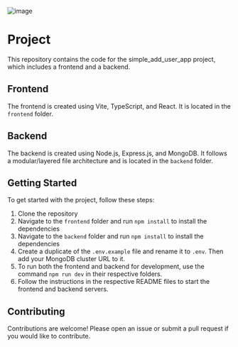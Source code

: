 ![image](https://github.com/galactusclb/simple_add_user_app/assets/47913002/c2502abd-53f0-4443-b4d3-fd8654f723eb)

# Project

This repository contains the code for the simple_add_user_app project, which includes a frontend and a backend.

## Frontend

The frontend is created using Vite, TypeScript, and React. It is located in the `frontend` folder.

## Backend

The backend is created using Node.js, Express.js, and MongoDB. It follows a modular/layered file architecture and is located in the `backend` folder.

## Getting Started

To get started with the project, follow these steps:

1. Clone the repository
2. Navigate to the `frontend` folder and run `npm install` to install the dependencies
3. Navigate to the `backend` folder and run `npm install` to install the dependencies
4. Create a duplicate of the `.env.example` file and rename it to `.env`. Then add your MongoDB cluster URL to it.
5. To run both the frontend and backend for development, use the command `npm run dev` in their respective folders.
6. Follow the instructions in the respective README files to start the frontend and backend servers.

## Contributing

Contributions are welcome! Please open an issue or submit a pull request if you would like to contribute.

